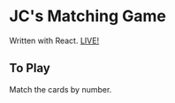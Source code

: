 # JC's Matching Game

Written with React.
[LIVE!](http://jcbalcita.github.io/matching-game)

## To Play
Match the cards by number.
